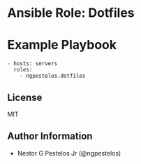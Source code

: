 # Ansible Role: Dotfiles

# Example Playbook

```
- hosts: servers
  roles:
    - ngpestelos.dotfiles
```

License
-------

MIT

Author Information
------------------

* Nestor G Pestelos Jr (@ngpestelos)

